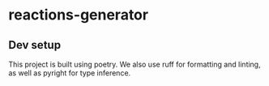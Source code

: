 # reactions-generator

## Dev setup

This project is built using poetry. We also use ruff for formatting and linting, as well as pyright for type inference.
